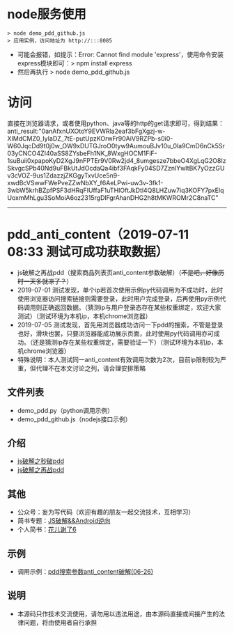 
# node服务使用
```shell
> node demo_pdd_github.js 
> 应用实例，访问地址为 http://:::8085
```
- 可能会报错，如提示：Error: Cannot find module 'express'，使用命令安装express模块即可：> npm install express
- 然后再执行 > node demo_pdd_github.js 

# 访问
直接在浏览器请求，或者使用python、java等的http的get请求即可，得到结果：
anti_result:"0anAfxnUXOtoY9EVWRla2eaf3bFgXgzj-w-XIMdCMZ0_IyIaDZ_7tE-putUpzKOrwFr90AiV9RZPb-s0i0-W60JqcDd9t0j0w_OW9xDUTGJroO0tyw9AumouBJv10u_0la9CmD6nCk5Sr03yCNCO4ZI40aSS8ZYsbeFh1NK_8WxgHOCM1FiF-1suBuii0xpapoKyD2XgJ9nFPTEr9V0Rw2jd4_8umgesze7bbeO4XgLqG2O8IzSkvgcSPb40Nd9uFBkUtJdOcdaQa4ibf3FAqkFy04SD7ZznlYwItBK7yOzzGUv3cVOZ-9us1ZdazzjZKGgyTxvUce5n9-xwdBcVSwwFWePveZZwNbXY_f6AeLPwi-uw3v-3fk1-3wbW5krhBZpfPSF3dHRqFIUffaF1uTHIOftJkDtl4Q8LHZuw7iq3KOFY7pxElqUoxmMhLgu3SoMoiA6oz2315rgDlFgrAhanDHG2h8tMKWROMr2C8naTC"

--------







# pdd_anti_content（2019-07-11 08:33 测试可成功获取数据）
- js破解之再战pdd（搜索商品列表页anti_content参数破解）（~~不是吧，好像历时一天多就凉了？~~）
- 2019-07-01 测试发现，单个ip若首次使用示例py代码调用为不成功时，此时使用浏览器访问搜索链接则需要登录，此时用户完成登录，后再使用py示例代码调用则正确返回数据。（猜测ip与用户登录态存在某些权重绑定，欢迎大家测试）（测试环境为本机ip，本机chrome浏览器）
- 2019-07-05 测试发现，首先用浏览器成功访问一下pdd的搜索，不管是登录也好，滑块也罢，只要浏览器能成功展示页面，此时使用py代码调用亦可成功。（还是猜测ip存在某些权重绑定，需要验证一下）（测试环境为本机ip，本机chrome浏览器）
- 特殊说明：本人测试同一anti_content有效调用次数为2次，目前ip限制较为严重，但代理不在本文讨论之列，请合理安排策略

## 文件列表

- demo_pdd.py（python调用示例）
- demo_pdd_github.js（nodejs接口示例）

## 介绍

- [js破解之秒破pdd](https://mp.weixin.qq.com/s/kj6RPBPdt8pyoSHzXQm87A)
- [js破解之再战pdd](https://mp.weixin.qq.com/s/jWquj66gZtamX25t6pNHlw)

## 其他

- 公众号：妄为写代码（欢迎有趣的朋友一起交流技术，互相学习）
- 简书专题：[JS破解&&Android逆向](https://www.jianshu.com/c/2b5f41371ebf)
- 个人简书：[花儿谢了6](https://www.jianshu.com/u/a26f80937a28)

## 示例

- 调用示例：[pdd搜索参数anti_content破解(06-26)](https://www.jianshu.com/p/58039dc72de8)

## 说明

- 本源码只作技术交流使用，请勿用以违法用途，由本源码直接或间接产生的法律问题，将由使用者自行承担
